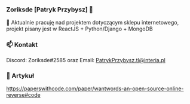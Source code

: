 ### Zoriksde [Patryk Przybysz] 👋
🌱 Aktualnie pracuję nad projektem dotyczącym sklepu internetowego, projekt pisany jest w ReactJS + Python/Django + MongoDB

### 📫 Kontakt
Discord: Zoriksde#2585 oraz Email: PatrykPrzybysz.tl@interia.pl

### 💬 Artykuł
https://paperswithcode.com/paper/wantwords-an-open-source-online-reverse#code

<!--
**Zoriksde/Zoriksde** is a ✨ _special_ ✨ repository because its `README.md` (this file) appears on your GitHub profile.

Here are some ideas to get you started:

- 🔭 I’m currently working on ...
- 🌱 I’m currently learning ...
- 👯 I’m looking to collaborate on ...
- 🤔 I’m looking for help with ...
- 💬 Ask me about ...
- 📫 How to reach me: ...
- 😄 Pronouns: ...
- ⚡ Fun fact: ...
-->
